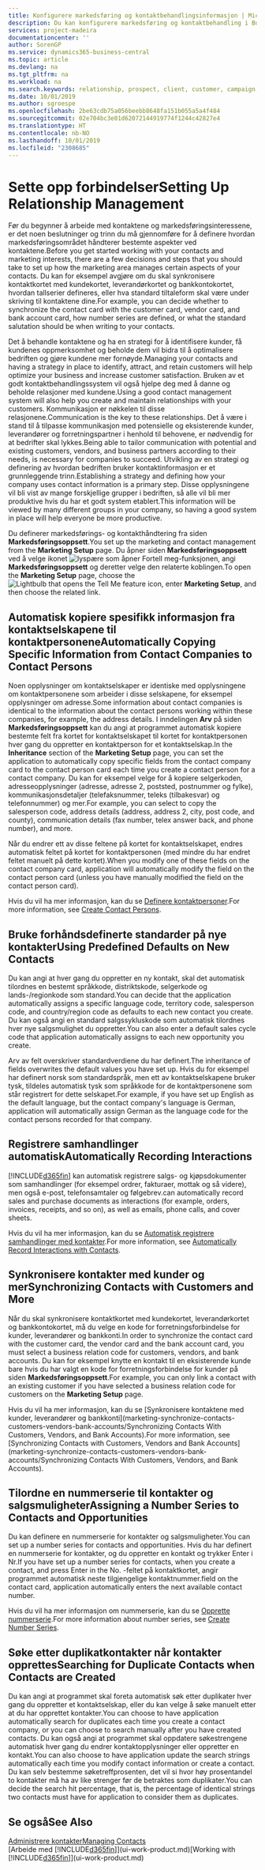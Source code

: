 ```yaml
---
title: Konfigurere markedsføring og kontaktbehandlingsinformasjon | Microsoft-dokumentasjon
description: Du kan konfigurere markedsføring og kontaktbehandling i Business Central for å optimalisere forholdet til prospekter eller kunder og forbedre kampanjer.
services: project-madeira
documentationcenter: ''
author: SorenGP
ms.service: dynamics365-business-central
ms.topic: article
ms.devlang: na
ms.tgt_pltfrm: na
ms.workload: na
ms.search.keywords: relationship, prospect, client, customer, campaign, promo
ms.date: 10/01/2019
ms.author: sgroespe
ms.openlocfilehash: 2be63cdb75a056beebb8648fa151b055a5a4f484
ms.sourcegitcommit: 02e704bc3e01d62072144919774f1244c42827e4
ms.translationtype: HT
ms.contentlocale: nb-NO
ms.lasthandoff: 10/01/2019
ms.locfileid: "2308685"
---
```

# <a name="setting-up-relationship-management"></a><span data-ttu-id="90fd0-103">Sette opp forbindelser</span><span class="sxs-lookup"><span data-stu-id="90fd0-103">Setting Up Relationship Management</span></span>
<span data-ttu-id="90fd0-104">Før du begynner å arbeide med kontaktene og markedsføringsinteressene, er det noen beslutninger og trinn du må gjennomføre for å definere hvordan markedsføringsområdet håndterer bestemte aspekter ved kontaktene.</span><span class="sxs-lookup"><span data-stu-id="90fd0-104">Before you get started working with your contacts and marketing interests, there are a few decisions and steps that you should take to set up how the marketing area manages certain aspects of your contacts.</span></span> <span data-ttu-id="90fd0-105">Du kan for eksempel avgjøre om du skal synkronisere kontaktkortet med kundekortet, leverandørkortet og bankkontokortet, hvordan tallserier defineres, eller hva standard tiltaleform skal være under skriving til kontaktene dine.</span><span class="sxs-lookup"><span data-stu-id="90fd0-105">For example, you can decide whether to synchronize the contact card with the customer card, vendor card, and bank account card, how number series are defined, or what the standard salutation should be when writing to your contacts.</span></span>

<span data-ttu-id="90fd0-106">Det å behandle kontaktene og ha en strategi for å identifisere kunder, få kundenes oppmerksomhet og beholde dem vil bidra til å optimalisere bedriften og gjøre kundene mer fornøyde.</span><span class="sxs-lookup"><span data-stu-id="90fd0-106">Managing your contacts and having a strategy in place to identify, attract, and retain customers will help optimize your business and increase customer satisfaction.</span></span> <span data-ttu-id="90fd0-107">Bruken av et godt kontaktbehandlingssystem vil også hjelpe deg med å danne og beholde relasjoner med kundene.</span><span class="sxs-lookup"><span data-stu-id="90fd0-107">Using a good contact management system will also help you create and maintain relationships with your customers.</span></span> <span data-ttu-id="90fd0-108">Kommunikasjon er nøkkelen til disse relasjonene.</span><span class="sxs-lookup"><span data-stu-id="90fd0-108">Communication is the key to these relationships.</span></span> <span data-ttu-id="90fd0-109">Det å være i stand til å tilpasse kommunikasjon med potensielle og eksisterende kunder, leverandører og forretningspartner i henhold til behovene, er nødvendig for at bedrifter skal lykkes.</span><span class="sxs-lookup"><span data-stu-id="90fd0-109">Being able to tailor communication with potential and existing customers, vendors, and business partners according to their needs, is necessary for companies to succeed.</span></span> <span data-ttu-id="90fd0-110">Utvikling av en strategi og definering av hvordan bedriften bruker kontaktinformasjon er et grunnleggende trinn.</span><span class="sxs-lookup"><span data-stu-id="90fd0-110">Establishing a strategy and defining how your company uses contact information is a primary step.</span></span> <span data-ttu-id="90fd0-111">Disse opplysningene vil bli vist av mange forskjellige grupper i bedriften, så alle vil bli mer produktive hvis du har et godt system etablert.</span><span class="sxs-lookup"><span data-stu-id="90fd0-111">This information will be viewed by many different groups in your company, so having a good system in place will help everyone be more productive.</span></span>

<span data-ttu-id="90fd0-112">Du definerer markedsførings- og kontakthåndtering fra siden **Markedsføringsoppsett**.</span><span class="sxs-lookup"><span data-stu-id="90fd0-112">You set up the marketing and contact management from the **Marketing Setup** page.</span></span> <span data-ttu-id="90fd0-113">Du åpner siden **Markedsføringsoppsett** ved å velge ikonet ![lyspære som åpner Fortell meg-funksjonen](media/ui-search/search_small.png "Fortell hva du vil gjøre"), angi **Markedsføringsoppsett** og deretter velge den relaterte koblingen.</span><span class="sxs-lookup"><span data-stu-id="90fd0-113">To open the **Marketing Setup** page, choose the ![Lightbulb that opens the Tell Me feature](media/ui-search/search_small.png "Tell me what you want to do") icon, enter **Marketing Setup**, and then choose the related link.</span></span>

## <a name="automatically-copying-specific-information-from-contact-companies-to-contact-persons"></a><span data-ttu-id="90fd0-114">Automatisk kopiere spesifikk informasjon fra kontaktselskapene til kontaktpersonene</span><span class="sxs-lookup"><span data-stu-id="90fd0-114">Automatically Copying Specific Information from Contact Companies to Contact Persons</span></span>
<span data-ttu-id="90fd0-115">Noen opplysninger om kontaktselskaper er identiske med opplysningene om kontaktpersonene som arbeider i disse selskapene, for eksempel opplysninger om adresse.</span><span class="sxs-lookup"><span data-stu-id="90fd0-115">Some information about contact companies is identical to the information about the contact persons working within these companies, for example, the address details.</span></span> <span data-ttu-id="90fd0-116">I inndelingen **Arv** på siden **Markedsføringsoppsett** kan du angi at programmet automatisk kopiere bestemte felt fra kortet for kontaktselskapet til kortet for kontaktpersonen hver gang du oppretter en kontaktperson for et kontaktselskap.</span><span class="sxs-lookup"><span data-stu-id="90fd0-116">In the **Inheritance** section of the **Marketing Setup** page, you can set the application to automatically copy specific fields from the contact company card to the contact person card each time you create a contact person for a contact company.</span></span> <span data-ttu-id="90fd0-117">Du kan for eksempel velge for å kopiere selgerkoden, adresseopplysninger (adresse, adresse 2, poststed, postnummer og fylke), kommunikasjonsdetaljer (telefaksnummer, teleks (tilbakesvar) og telefonnummer) og mer.</span><span class="sxs-lookup"><span data-stu-id="90fd0-117">For example, you can select to copy the salesperson code, address details (address, address 2, city, post code, and county), communication details (fax number, telex answer back, and phone number), and more.</span></span>

<span data-ttu-id="90fd0-118">Når du endrer ett av disse feltene på kortet for kontaktselskapet, endres automatisk feltet på kortet for kontaktpersonen (med mindre du har endret feltet manuelt på dette kortet).</span><span class="sxs-lookup"><span data-stu-id="90fd0-118">When you modify one of these fields on the contact company card, application will automatically modify the field on the contact person card (unless you have manually modified the field on the contact person card).</span></span>

<span data-ttu-id="90fd0-119">Hvis du vil ha mer informasjon, kan du se [Definere kontaktpersoner](marketing-how-create-contact-persons.md).</span><span class="sxs-lookup"><span data-stu-id="90fd0-119">For more information, see [Create Contact Persons](marketing-how-create-contact-persons.md).</span></span>

## <a name="using-predefined-defaults-on-new-contacts"></a><span data-ttu-id="90fd0-120">Bruke forhåndsdefinerte standarder på nye kontakter</span><span class="sxs-lookup"><span data-stu-id="90fd0-120">Using Predefined Defaults on New Contacts</span></span>
<span data-ttu-id="90fd0-121">Du kan angi at hver gang du oppretter en ny kontakt, skal det automatisk tilordnes en bestemt språkkode, distriktskode, selgerkode og lands-/regionkode som standard.</span><span class="sxs-lookup"><span data-stu-id="90fd0-121">You can decide that the application automatically assigns a specific language code, territory code, salesperson code, and country/region code as defaults to each new contact you create.</span></span> <span data-ttu-id="90fd0-122">Du kan også angi en standard salgssykluskode som automatisk tilordnes hver nye salgsmulighet du oppretter.</span><span class="sxs-lookup"><span data-stu-id="90fd0-122">You can also enter a default sales cycle code that application automatically assigns to each new opportunity you create.</span></span>

<span data-ttu-id="90fd0-123">Arv av felt overskriver standardverdiene du har definert.</span><span class="sxs-lookup"><span data-stu-id="90fd0-123">The inheritance of fields overwrites the default values you have set up.</span></span> <span data-ttu-id="90fd0-124">Hvis du for eksempel har definert norsk som standardspråk, men ett av kontaktselskapene bruker tysk, tildeles automatisk tysk som språkkode for de kontaktpersonene som står registrert for dette selskapet.</span><span class="sxs-lookup"><span data-stu-id="90fd0-124">For example, if you have set up English as the default language, but the contact company's language is German, application will automatically assign German as the language code for the contact persons recorded for that company.</span></span>

<!--You can also setup a default salutation that application automatically assigns to your contacts. You can use these salutations in your interaction template attachments (for example, Microsoft Word documents). When setting up a default salutation, you can enter a salutation text and a salutation format. For example, if the salutation text is Dear, and the salutation format is Salutation Text + Title + Name, application will automatically enter Dear Mr. John Smith as a salutation for a contact called John Smith.-->

## <a name="automatically-recording-interactions"></a><span data-ttu-id="90fd0-125">Registrere samhandlinger automatisk</span><span class="sxs-lookup"><span data-stu-id="90fd0-125">Automatically Recording Interactions</span></span>
[!INCLUDE[d365fin](includes/d365fin_md.md)] <span data-ttu-id="90fd0-126">kan automatisk registrere salgs- og kjøpsdokumenter som samhandlinger (for eksempel ordrer, fakturaer, mottak og så videre), men også e-post, telefonsamtaler og følgebrev.</span><span class="sxs-lookup"><span data-stu-id="90fd0-126">can automatically record sales and purchase documents as interactions (for example, orders, invoices, receipts, and so on), as well as emails, phone calls, and cover sheets.</span></span>

<span data-ttu-id="90fd0-127">Hvis du vil ha mer informasjon, kan du se [Automatisk registrere samhandlinger med kontakter](marketing-auto-record-interactions.md).</span><span class="sxs-lookup"><span data-stu-id="90fd0-127">For more information, see [Automatically Record Interactions with Contacts](marketing-auto-record-interactions.md).</span></span>

## <a name="synchronizing-contacts-with-customers-and-more"></a><span data-ttu-id="90fd0-128">Synkronisere kontakter med kunder og mer</span><span class="sxs-lookup"><span data-stu-id="90fd0-128">Synchronizing Contacts with Customers and More</span></span>
<span data-ttu-id="90fd0-129">Når du skal synkronisere kontaktkortet med kundekortet, leverandørkortet og bankkontokortet, må du velge en kode for forretningsforbindelse for kunder, leverandører og bankkonti.</span><span class="sxs-lookup"><span data-stu-id="90fd0-129">In order to synchronize the contact card with the customer card, the vendor card and the bank account card, you must select a business relation code for customers, vendors, and bank accounts.</span></span> <span data-ttu-id="90fd0-130">Du kan for eksempel knytte en kontakt til en eksisterende kunde bare hvis du har valgt en kode for forretningsforbindelse for kunder på siden **Markedsføringsoppsett**.</span><span class="sxs-lookup"><span data-stu-id="90fd0-130">For example, you can only link a contact with an existing customer if you have selected a business relation code for customers on the **Marketing Setup** page.</span></span>

<span data-ttu-id="90fd0-131">Hvis du vil ha mer informasjon, kan du se [Synkronisere kontaktene med kunder, leverandører og bankkonti](marketing-synchronize-contacts-customers-vendors-bank-accounts/Synchronizing Contacts With Customers, Vendors, and Bank Accounts).</span><span class="sxs-lookup"><span data-stu-id="90fd0-131">For more information, see [Synchronizing Contacts with Customers, Vendors and Bank Accounts](marketing-synchronize-contacts-customers-vendors-bank-accounts/Synchronizing Contacts With Customers, Vendors, and Bank Accounts).</span></span>

## <a name="assigning-a-number-series-to-contacts-and-opportunities"></a><span data-ttu-id="90fd0-132">Tilordne en nummerserie til kontakter og salgsmuligheter</span><span class="sxs-lookup"><span data-stu-id="90fd0-132">Assigning a Number Series to Contacts and Opportunities</span></span>
<span data-ttu-id="90fd0-133">Du kan definere en nummerserie for kontakter og salgsmuligheter.</span><span class="sxs-lookup"><span data-stu-id="90fd0-133">You can set up a number series for contacts and opportunities.</span></span> <span data-ttu-id="90fd0-134">Hvis du har definert en nummerserie for kontakter, og du oppretter en kontakt og trykker Enter i Nr.</span><span class="sxs-lookup"><span data-stu-id="90fd0-134">If you have set up a number series for contacts, when you create a contact, and press Enter in the No.</span></span> <span data-ttu-id="90fd0-135">-feltet på kontaktkortet, angir programmet automatisk neste tilgjengelige kontaktnummer.</span><span class="sxs-lookup"><span data-stu-id="90fd0-135">field on the contact card, application automatically enters the next available contact number.</span></span>

<span data-ttu-id="90fd0-136">Hvis du vil ha mer informasjon om nummerserie, kan du se [Opprette nummerserie](ui-create-number-series.md).</span><span class="sxs-lookup"><span data-stu-id="90fd0-136">For more information about number series, see [Create Number Series](ui-create-number-series.md).</span></span>

## <a name="searching-for-duplicate-contacts-when-contacts-are-created"></a><span data-ttu-id="90fd0-137">Søke etter duplikatkontakter når kontakter opprettes</span><span class="sxs-lookup"><span data-stu-id="90fd0-137">Searching for Duplicate Contacts when Contacts are Created</span></span>
<span data-ttu-id="90fd0-138">Du kan angi at programmet skal foreta automatisk søk etter duplikater hver gang du oppretter et kontaktselskap, eller du kan velge å søke manuelt etter at du har opprettet kontakter.</span><span class="sxs-lookup"><span data-stu-id="90fd0-138">You can choose to have application automatically search for duplicates each time you create a contact company, or you can choose to search manually after you have created contacts.</span></span> <span data-ttu-id="90fd0-139">Du kan også angi at programmet skal oppdatere søkestrengene automatisk hver gang du endrer kontaktopplysninger eller oppretter en kontakt.</span><span class="sxs-lookup"><span data-stu-id="90fd0-139">You can also choose to have application update the search strings automatically each time you modify contact information or create a contact.</span></span> <span data-ttu-id="90fd0-140">Du kan selv bestemme søketreffprosenten, det vil si hvor høy prosentandel to kontakter må ha av like strenger før de betraktes som duplikater.</span><span class="sxs-lookup"><span data-stu-id="90fd0-140">You can decide the search hit percentage, that is, the percentage of identical strings two contacts must have for application to consider them as duplicates.</span></span>

## <a name="see-also"></a><span data-ttu-id="90fd0-141">Se også</span><span class="sxs-lookup"><span data-stu-id="90fd0-141">See Also</span></span>
[<span data-ttu-id="90fd0-142">Administrere kontakter</span><span class="sxs-lookup"><span data-stu-id="90fd0-142">Managing Contacts</span></span>](marketing-contacts.md)  
<span data-ttu-id="90fd0-143">[Arbeide med [!INCLUDE[d365fin](includes/d365fin_md.md)]](ui-work-product.md)</span><span class="sxs-lookup"><span data-stu-id="90fd0-143">[Working with [!INCLUDE[d365fin](includes/d365fin_md.md)]](ui-work-product.md)</span></span>  
